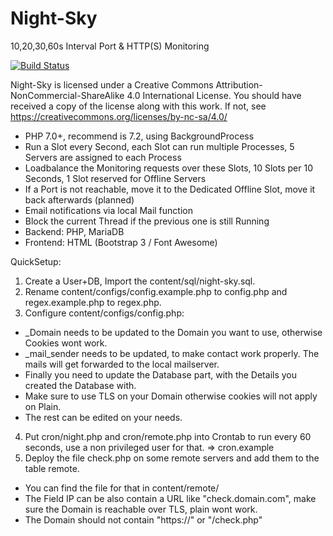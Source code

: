 # Night-Sky

10,20,30,60s Interval Port & HTTP(S) Monitoring

[![Build Status](https://travis-ci.org/Ne00n/Night-Sky.svg?branch=Release)](https://travis-ci.org/Ne00n/Night-Sky)

Night-Sky is licensed under a Creative Commons Attribution-NonCommercial-ShareAlike 4.0 International License.
You should have received a copy of the license along with this
work. If not, see https://creativecommons.org/licenses/by-nc-sa/4.0/

- PHP 7.0+, recommend is 7.2, using BackgroundProcess
- Run a Slot every Second, each Slot can run multiple Processes, 5 Servers are assigned to each Process
- Loadbalance the Monitoring requests over these Slots, 10 Slots per 10 Seconds, 1 Slot reserved for Offline Servers
- If a Port is not reachable, move it to the Dedicated Offline Slot, move it back afterwards (planned)
- Email notifications via local Mail function
- Block the current Thread if the previous one is still Running
- Backend: PHP, MariaDB
- Frontend: HTML (Bootstrap 3 / Font Awesome)

QuickSetup:

1. Create a User+DB, Import the content/sql/night-sky.sql.
2. Rename content/configs/config.example.php to config.php and regex.example.php to regex.php.
3. Configure content/configs/config.php:
- _Domain needs to be updated to the Domain you want to use, otherwise Cookies wont work.
- _mail_sender needs to be updated, to make contact work properly. The mails will get forwarded to the local mailserver.
- Finally you need to update the Database part, with the Details you created the Database with.
- Make sure to use TLS on your Domain otherwise cookies will not apply on Plain.
- The rest can be edited on your needs.
4. Put cron/night.php and cron/remote.php into Crontab to run every 60 seconds, use a non privileged user for that. => cron.example
5. Deploy the file check.php on some remote servers and add them to the table remote.<br />
- You can find the file for that in content/remote/<br />
- The Field IP can be also contain a URL like "check.domain.com", make sure the Domain is reachable over TLS, plain wont work.<br>
- The Domain should not contain "https://" or "/check.php"
